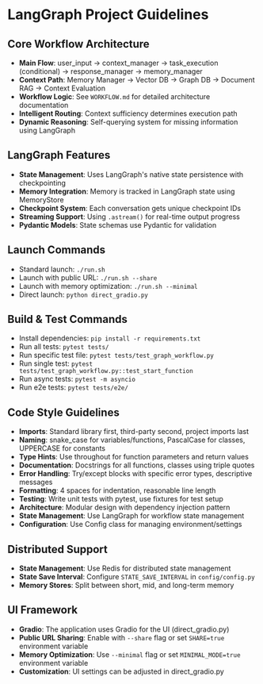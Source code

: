 # LangGraph Project Guidelines

## Core Workflow Architecture
- **Main Flow**: user_input → context_manager → task_execution (conditional) → response_manager → memory_manager
- **Context Path**: Memory Manager → Vector DB → Graph DB → Document RAG → Context Evaluation
- **Workflow Logic**: See `WORKFLOW.md` for detailed architecture documentation
- **Intelligent Routing**: Context sufficiency determines execution path
- **Dynamic Reasoning**: Self-querying system for missing information using LangGraph

## LangGraph Features
- **State Management**: Uses LangGraph's native state persistence with checkpointing
- **Memory Integration**: Memory is tracked in LangGraph state using MemoryStore
- **Checkpoint System**: Each conversation gets unique checkpoint IDs
- **Streaming Support**: Using `.astream()` for real-time output progress
- **Pydantic Models**: State schemas use Pydantic for validation

## Launch Commands
- Standard launch: `./run.sh`
- Launch with public URL: `./run.sh --share`
- Launch with memory optimization: `./run.sh --minimal`
- Direct launch: `python direct_gradio.py`

## Build & Test Commands
- Install dependencies: `pip install -r requirements.txt`
- Run all tests: `pytest tests/`
- Run specific test file: `pytest tests/test_graph_workflow.py`
- Run single test: `pytest tests/test_graph_workflow.py::test_start_function`
- Run async tests: `pytest -m asyncio`
- Run e2e tests: `pytest tests/e2e/`

## Code Style Guidelines
- **Imports**: Standard library first, third-party second, project imports last
- **Naming**: snake_case for variables/functions, PascalCase for classes, UPPERCASE for constants
- **Type Hints**: Use throughout for function parameters and return values
- **Documentation**: Docstrings for all functions, classes using triple quotes
- **Error Handling**: Try/except blocks with specific error types, descriptive messages
- **Formatting**: 4 spaces for indentation, reasonable line length
- **Testing**: Write unit tests with pytest, use fixtures for test setup
- **Architecture**: Modular design with dependency injection pattern
- **State Management**: Use LangGraph for workflow state management
- **Configuration**: Use Config class for managing environment/settings

## Distributed Support
- **State Management**: Use Redis for distributed state management
- **State Save Interval**: Configure `STATE_SAVE_INTERVAL` in `config/config.py`
- **Memory Stores**: Split between short, mid, and long-term memory

## UI Framework
- **Gradio**: The application uses Gradio for the UI (direct_gradio.py)
- **Public URL Sharing**: Enable with `--share` flag or set `SHARE=true` environment variable
- **Memory Optimization**: Use `--minimal` flag or set `MINIMAL_MODE=true` environment variable
- **Customization**: UI settings can be adjusted in direct_gradio.py
